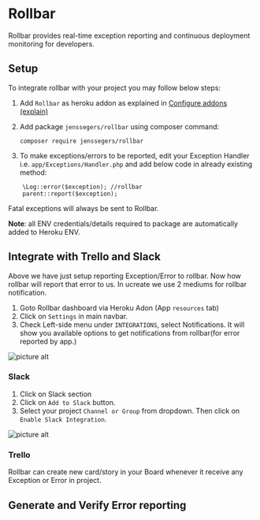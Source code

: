 # Rollbar
Rollbar provides real-time exception reporting and continuous deployment monitoring for developers.

## Setup
To integrate rollbar with your project you may follow below steps:

1. Add `Rollbar` as heroku addon as explained in [Configure addons (explain)](https://github.com/suri4ucreate/chaos-monkey-dox/blob/master/heroku.md#configure-addons-explain)
2. Add package `jenssegers/rollbar` using composer command:
    
    ```
    composer require jenssegers/rollbar
    ```
3. To make exceptions/errors to be reported, edit your Exception Handler i.e. `app/Exceptions/Handler.php` and add below code in already existing method:

```
    \Log::error($exception); //rollbar
    parent::report($exception);
```

Fatal exceptions will always be sent to Rollbar.

**Note**: all ENV credentials/details required to package are automatically added to Heroku ENV.

## Integrate with Trello and Slack
Above we have just setup reporting Exception/Error to rollbar. Now how rollbar will report that error to us. In ucreate we use 2 mediums for rollbar notification.

1. Goto Rollbar dashboard via Heroku Adon (App `resources` tab)
2. Click on `Settings` in main navbar.
3. Check Left-side menu under `INTEGRATIONS`, select Notifications.
It will show you available options to get notifications from rollbar(for error reported by app.)

![picture alt](https://raw.githubusercontent.com/suri4ucreate/chaos-monkey-dox/master/img/rollbar-notifications.png "Rollbar notification setup")

### Slack
1. Click on Slack section
2. Click on `Add to Slack` button.
3. Select your project `Channel or Group` from dropdown. Then click on `Enable Slack Integration`.

![picture alt](https://raw.githubusercontent.com/suri4ucreate/chaos-monkey-dox/master/img/rollbar-slack-setup.png "Rollbar notification setup")

### Trello
Rollbar can create new card/story in your Board whenever it receive any Exception or Error in project.

## Generate and Verify Error reporting